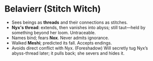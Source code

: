 # Belavierr (Stitch Witch)

- Sees beings as **threads** and their connections as stitches.
- **Nyx's thread**: extends, then vanishes into abyss; still taut—held by something beyond her loom. Untraceable.
- Names bind; fears **Nox**. Never admits ignorance.
- Walked **Meshi**; predicted its fall. Accepts endings.
- Avoids direct conflict with Nyx. (Foreshadow) Will secretly tug Nyx’s abyss-thread later; it pulls back; she severs and hides it.
